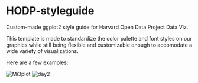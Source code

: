 # HODP-styleguide
Custom-made ggplot2 style guide for Harvard Open Data Project Data Viz. 

This template is made to standardize the color palette and font styles on our graphics while still being flexible and customizable enough to accomodate a wide variety of visualizations. 

Here are a few examples: 

![Mi3plot](https://user-images.githubusercontent.com/32553332/66420063-39e21580-e9d3-11e9-8fd5-3504678728d9.png)
![day2](https://user-images.githubusercontent.com/32553332/66420327-abba5f00-e9d3-11e9-8efd-af9f44916fd0.png)
